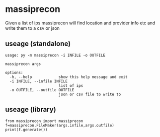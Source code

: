 # massiprecon    
Given a list of ips massiprecon will find location and provider info etc and write them to a csv or json


## useage (standalone)  
```
usage: py -m massiprecon -i INFILE -o OUTFILE

massiprecon args

options:
  -h, --help            show this help message and exit
  -i INFILE, --infile INFILE
                        list of ips
  -o OUTFILE, --outfile OUTFILE
                        json or csv file to write to
```


## useage (library)
```
from massiprecon import massiprecon
f=massiprecon.FileMaker(args.infile,args.outfile)
print(f.generate())
```
